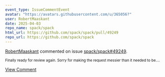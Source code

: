 ```yaml
---
event_type: IssueCommentEvent
avatar: "https://avatars.githubusercontent.com/u/365056?"
user: RobertMaaskant
date: 2025-04-03
repo_name: spack/spack
html_url: https://github.com/spack/spack/pull/49249
repo_url: https://github.com/spack/spack
---
```


<a href='https://github.com/RobertMaaskant' target='_blank'>RobertMaaskant</a> commented on issue <a href='https://github.com/spack/spack/pull/49249' target='_blank'>spack/spack#49249</a>.

<small>Finally ready for review again. Sorry for making the request messier than it needed to be....</small>

<a href='https://github.com/spack/spack/pull/49249' target='_blank'>View Comment</a>